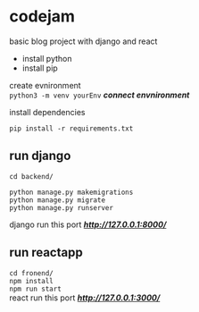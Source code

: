 # codejam
basic blog project with django and react  
- install python  
- install pip

create evnironment  
``python3 -m venv yourEnv``
***connect envnironment***

install dependencies  

``pip install -r requirements.txt``
## run django  
``cd backend/``  


``python manage.py makemigrations``  
``python manage.py migrate``  
``python manage.py runserver``

django run this port
***http://127.0.0.1:8000/***

## run reactapp
``cd fronend/``  
``npm install``   
``npm run start``  
react run this port
***http://127.0.0.1:3000/***
